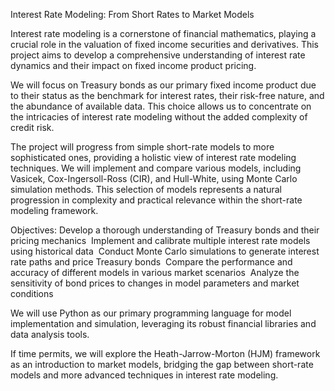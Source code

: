 Interest Rate Modeling: From Short Rates to Market Models

Interest rate modeling is a cornerstone of financial mathematics, playing a crucial role in the valuation of fixed income securities and derivatives. This project aims to develop a comprehensive understanding of interest rate dynamics and their impact on fixed income product pricing.

We will focus on Treasury bonds as our primary fixed income product due to their status as the benchmark for interest rates, their risk-free nature, and the abundance of available data. This choice allows us to concentrate on the intricacies of interest rate modeling without the added complexity of credit risk.

The project will progress from simple short-rate models to more sophisticated ones, providing a holistic view of interest rate modeling techniques. We will implement and compare various models, including Vasicek, Cox-Ingersoll-Ross (CIR), and Hull-White, using Monte Carlo simulation methods. This selection of models represents a natural progression in complexity and practical relevance within the short-rate modeling framework.

Objectives:
Develop a thorough understanding of Treasury bonds and their pricing mechanics 
Implement and calibrate multiple interest rate models using historical data 
Conduct Monte Carlo simulations to generate interest rate paths and price Treasury bonds 
Compare the performance and accuracy of different models in various market scenarios 
Analyze the sensitivity of bond prices to changes in model parameters and market conditions

We will use Python as our primary programming language for model implementation and simulation, leveraging its robust financial libraries and data analysis tools.

If time permits, we will explore the Heath-Jarrow-Morton (HJM) framework as an introduction to market models, bridging the gap between short-rate models and more advanced techniques in interest rate modeling.
